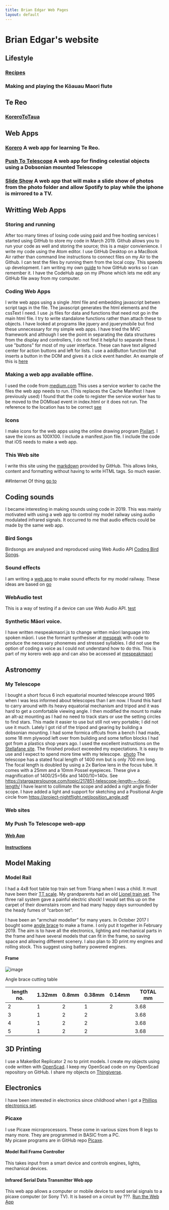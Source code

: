 ```yaml
---
title: Brian Edgar Web Pages
layout: default
---
```

# Brian Edgar's website

## Lifestyle
### [Recipes](https://docs.google.com/document/d/19nNtaR_xp_MG-b3K9kYW71cirV3_J8QIyWHMLrbvAm4)
### Making and playing the Kōauau Maori flute
## Te Reo
### [KoreroToTaua](https://docs.google.com/document/d/1AZff5jEIcWi7IFc-HJU9gFHTOuygI-vG5p-KelxZLw8/edit)

## Web Apps
### [Korero](https://bwedgar.github.io/korero) A web app for learning Te Reo.
### [Push To Telescope](https://bwedgar.github.io/PushToTelescope) A web app for finding celestial objects using a Dobsonian mounted Telescope
### [Slide Show](https://bwedgar.github.io/slideshow) A web app that will make a slide show of photos from the photo folder and allow Spotify to play while the iphone is mirrored to a TV.

## Writting Web Apps
###  Storing and running
After too many times of losing code using paid and free hosting services I started using GitHub to store my code in March 2019. Github allows you to run your code as well and storing the source; this is a major convienience.  I write my code using the Atom editor.  I use GitHub Desktop on a MacBook Air rather than command line instructions to connect files on my Air to the Github. I can test the files by running them from the local copy.  This speeds up development. I am writing my own [guide](github.md) to how GitHub works so I can remember it.
I have the CodeHub app on my iPhone which lets me edit any GitHub file away from my computer.
### Coding Web Apps
I write web apps using a single .html file and embedding javascript betwen script tags in the file. The javascript generates the html elements and the cssText I need. I use .js files for data and functions that need not go in the main html file. I try to write standalone functions rather than attach these to objects. I have looked at programs like jquery and jquerymobile but find these unnecessary for my simple web apps. I have tried the MVC framework and although I see the point in separating the data structures from the display and controllers, I do not find it helpful to separate these. I use "buttons" for most of my user interface. These can have text aligned center for action buttons and left for lists. I use a addButton function that inserts a button in the DOM and gives it a click event handler. An example of this is [here](https://bwedgar.github.io/buttons.html)
### Making a web app available offline.  
I used the code from [medium.com](https://medium.com/@onejohi/offline-web-apps-using-local-storage-and-service-workers-5d40467117b9)
This uses a service worker to cache the files the web app needs to run. (This replaces the Cache Manifest I have previously used)
I found that the code to register the service worker has to be moved to the DOMload event in index.html or it does not run. The reference to the location has to be correct [see](https://gist.github.com/kosamari/7c5d1e8449b2fbc97d372675f16b566e)
### Icons
I make icons for the web apps using the online drawing program [Pixilart](https://www.pixilart.com/draw).  I save the icons as 100X100.
I include a manifest.json file.  I include the code that iOS needs to make a web app.
### This Web site
I write this site using the [markdown](https://guides.github.com/features/mastering-markdown/#GitHub-flavored-markdown) provided by GitHub. This allows links, content and formatting without having to write HTML tags. So much easier.

##Internet Of thing
[go to](tips.md)


## Coding sounds
I became interesting in making sounds using code in 2019.  This was mainly motivated with using a web app to control my model railway using audio modulated infrared signals.  It occurred to me that audio effects could be made by the same web app.
### Bird Songs
Birdsongs are analysed and reproduced using Web Audio API [Coding Bird Songs](birdsongs.md).
### Sound effects
I am writing a [web app](soundeffects.md) to make sound effects for my model railway.  These ideas are based on [go](https://noisehack.com/generate-noise-web-audio-api)
### WebAudio test
This is a way of testing if a device can use Web Audio API. [test](https://bwedgar.github.io/WebAudioTest)
### Synthetic Māori voice.
I have written mespeakmaori.js to change written māori language into spoken māori.  I use the formant synthesiser at [mespeak](https://www.masswerk.at/mespeak/) with code to produce the necessary phonemes and stressed syllables.  I did not use the option of coding a voice as I could not understand how to do this. This is part of my korero web app and can also be accessed at [mespeakmaori](https://bwedgar.github.io/mespeakmaori)

## Astronomy
### My Telescope
I bought a short focus 6 inch equatorial mounted telescope around 1995 when I was less informed about telescopes than I am now. I found this hard to carry around with its heavy equatorial mechanism and tripod and it was hard to get a comfortable viewing angle.
I then modified the mount to make an alt-az mounting as I had no need to track stars or use the setting circles to find stars. This made it easier to use but still not very portable; I did not use it much. Lately I got rid of the tripod and gearing by building a dobsonian mounting. I had some formica offcuts from a bench I had made, some 18 mm plywood left over from building and some teflon blocks I had got from a plastics shop years ago. I used the excellent instructions on the [Stellafane site](https://stellafane.org/tm/dob/index.html). The finished product exceeded my expectations. It is easy to use and I expect to spend more time with my telescope.  [photo](img)
The telescope has a stated focal length of 1400 mm but is only 700 mm long. The focal length is doubled by using a 2x Barlow lens in the focus tube. It comes with a 25mm and a 10mm Possel eyepieces. These give a magnification of 1400/25=56x and 1400/10=140x. See https://stargazerslounge.com/topic/217851-telescope-length-~-focal-length/
I have learnt to collimate the scope and added a right angle finder scope. I have added a light and support for sketching and a Positional Angle circle from https://project-nightflight.net/position_angle.pdf


### Web sites
### My Push To Telescope web-app
#### [Web App](https://bwedgar.github.io/PushToTelescope)
#### [Instructions](pushToTelescope.md)


## Model Making
### Model Rail
I had a 4x8 foot table top train set from Triang when I was a child. It must have been their [TT scale](https://en.m.wikipedia.org/wiki/TT_scale). My grandparents had an old [Lionel train set](https://en.m.wikipedia.org/wiki/Lionel_Corporation). The three rail system gave a painful electric shock! I would set this up on the carpet of their downstairs room and had many happy days surrounded by the heady fumes of “carbon tet”.

I have been an “armchair modeller” for many years. In October 2017 I bought some [angle brace](http://www.miteknz.co.nz/Products/LUMBERLOK-Timber-Connectors/Bracing-Products/Angle-Brace/) to make a frame. I only put it together in February 2019.
The aim is to have all the electronics, lighting and mechanical parts in the frame and have several models that can fit in the frame, so saving space and allowing different scenery.
I also plan to 3D print my engines and rolling stock. This suggest using battery powered engines.
#### Frame
![image](/images/modelRailFrame.png)

Angle brace cutting table

length no.|1.32mm|0.8mm|0.38mm	|0.14mm|TOTAL mm
----------|--------|--------|---------|-------|--------
2|1|2|1|2|3.68
3|1	|2|2||3.68
4|1|2|2||3.68
5|1	|2|2||3.68

## 3D Printing
I use a MakerBot Replicator 2 no to print models. I create my objects using code written with [OpenScad](http://www.openscad.org/). I keep my OpenScad code on my OpenScad repository on GitHub.  I share my objects on [Thingiverse](https://www.thingiverse.com/bwedgar/designs).

## Electronics
I have been interested in electronics since childhood when I got a [Phillips electronics set](https://m.youtube.com/watch?v=h1TII3Z-jXk).
### Picaxe
I use Picaxe microprocessors. These come in various sizes from 8 legs to many more. They are programmed in BASIC from a PC.  
My picaxe programs are in GitHub repo [Picaxe](picaxe.md).
#### Model Rail Frame Controller
This takes input from a smart device and controls engines, lights, mechanical devices.
#### Infrared Serial Data Transmitter Web app
This web app allows a computer or mobile device to send serial signals to a picaxe computer (or Sony TV). It is based on a circuit by ???.  [Run the Web App](https://bwedgar.github.io/InfraRedSerialTransmitter)
